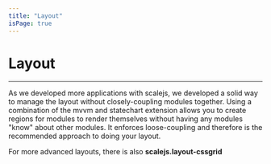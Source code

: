 ```yaml
---
title: "Layout"
isPage: true
---
```


# Layout

<hr>

As we developed more applications with scalejs, we developed a solid way to manage the layout
without closely-coupling modules together. Using a combination of the mvvm and statechart
extension allows you to create regions for modules to render themselves without having
any modules "know" about other modules. It enforces loose-coupling and therefore is the
recommended approach to doing your layout. 

For more advanced layouts, there is also __scalejs.layout-cssgrid__

